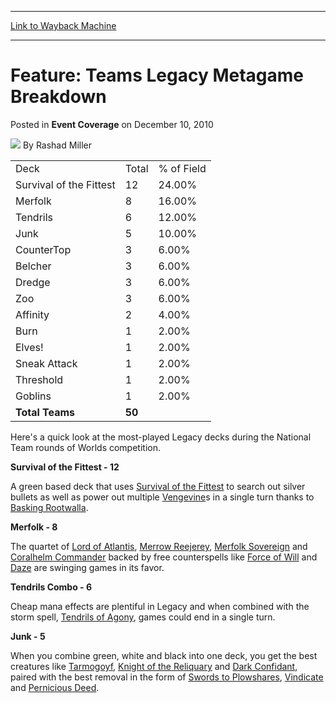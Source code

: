 
---
[Link to Wayback Machine](https://web.archive.org/web/20160927111314/http://magic.wizards.com/en/articles/archive/event-coverage/feature-teams-legacy-metagame-breakdown-2010-12-10)

[_metadata_:author]:- "Rashad Miller"
[_metadata_:description]:- "DeckTotal% of Field  Survival of the Fittest1224.00%  Merfolk816.00%  Tendrils612.00%  Junk510.00%  CounterTop36.00%  Belcher36.00%  Dredge36.00%"
[_metadata_:generator]:- "Drupal 7 (http://drupal.org)"
[_metadata_:node]:- "520726"
[_metadata_:publish_date]:- "2010-12-10"
[_metadata_:source]:- "div-main-content"
[_metadata_:title]:- "Feature: Teams Legacy Metagame Breakdown"
[_metadata_:wayback_capture_timestamp]:- "2016-09-27 11:13:14"
[_metadata_:wayback_raw_url]:- "https://web.archive.org/web/20160927111314id_/http://magic.wizards.com/en/articles/archive/event-coverage/feature-teams-legacy-metagame-breakdown-2010-12-10"
[_metadata_:wayback_url]:- "http://magic.wizards.com/en/articles/archive/event-coverage/feature-teams-legacy-metagame-breakdown-2010-12-10"
---


Feature: Teams Legacy Metagame Breakdown
========================================



 Posted in **Event Coverage**
 on December 10, 2010 






![](https://media.magic.wizards.com/styles/auth_small/public/images/person/authorpic_rashadmiller.jpg)
By Rashad Miller













|  |  |  |
| --- | --- | --- |
| Deck | Total | % of Field |
| Survival of the Fittest | 12 | 24.00% |
| Merfolk | 8 | 16.00% |
| Tendrils | 6 | 12.00% |
| Junk | 5 | 10.00% |
| CounterTop | 3 | 6.00% |
| Belcher | 3 | 6.00% |
| Dredge | 3 | 6.00% |
| Zoo | 3 | 6.00% |
| Affinity | 2 | 4.00% |
| Burn | 1 | 2.00% |
| Elves! | 1 | 2.00% |
| Sneak Attack | 1 | 2.00% |
| Threshold | 1 | 2.00% |
| Goblins | 1 | 2.00% |
| **Total Teams** | **50** |  |

Here's a quick look at the most-played Legacy decks during the National Team rounds of Worlds competition. 


**Survival of the Fittest - 12**
  
 A green based deck that uses [Survival of the Fittest](http://gatherer.wizards.com/Pages/Card/Details.aspx?name=Survival+of+the+Fittest+)  to search out silver bullets as well as power out multiple [Vengevine](http://gatherer.wizards.com/Pages/Card/Details.aspx?name=Vengevine)s in a single turn thanks to [Basking Rootwalla](http://gatherer.wizards.com/Pages/Card/Details.aspx?name=Basking+Rootwalla).


**Merfolk - 8**
  
 The quartet of [Lord of Atlantis](http://gatherer.wizards.com/Pages/Card/Details.aspx?name=Lord+of+Atlantis), [Merrow Reejerey](http://gatherer.wizards.com/Pages/Card/Details.aspx?name=Merrow+Reejerey), [Merfolk Sovereign](http://gatherer.wizards.com/Pages/Card/Details.aspx?name=Merfolk+Sovereign+)  and [Coralhelm Commander](http://gatherer.wizards.com/Pages/Card/Details.aspx?name=Coralhelm+Commander+)  backed by free counterspells like [Force of Will](http://gatherer.wizards.com/Pages/Card/Details.aspx?name=Force+of+Will+)  and [Daze](http://gatherer.wizards.com/Pages/Card/Details.aspx?name=Daze+)  are swinging games in its favor. 


**Tendrils Combo - 6**
  
 Cheap mana effects are plentiful in Legacy and when combined with the storm spell, [Tendrils of Agony](http://gatherer.wizards.com/Pages/Card/Details.aspx?name=Tendrils+of+Agony), games could end in a single turn.


**Junk - 5**
  
 When you combine green, white and black into one deck, you get the best creatures like [Tarmogoyf](http://gatherer.wizards.com/Pages/Card/Details.aspx?name=Tarmogoyf), [Knight of the Reliquary](http://gatherer.wizards.com/Pages/Card/Details.aspx?name=Knight+of+the+Reliquary+)  and [Dark Confidant](http://gatherer.wizards.com/Pages/Card/Details.aspx?name=Dark+Confidant), paired with the best removal in the form of [Swords to Plowshares](http://gatherer.wizards.com/Pages/Card/Details.aspx?name=Swords+to+Plowshares), [Vindicate](http://gatherer.wizards.com/Pages/Card/Details.aspx?name=Vindicate+)  and [Pernicious Deed](http://gatherer.wizards.com/Pages/Card/Details.aspx?name=Pernicious+Deed). 







